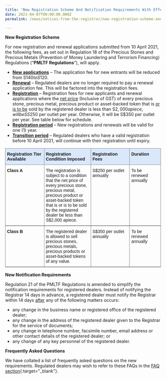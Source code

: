 ```yaml
---
title: 'New Registration Scheme And Notification Requirements With Effect From 10 April 2021'
date: 2021-04-07T00:00:00.000Z
permalink: /news/notices-from-the-registrar/new-registration-scheme-and-notification-requirements-10-Apr-2021

---
```


**New Registration Scheme** <br>

For new registration and renewal applications submitted from 10 April 2021, the following fees, as set out in Regulation 18 of the Precious Stones and Precious Metals (Prevention of Money Laundering and Terrorism Financing) Regulations (“**PMLTF Regulations**”), will apply.

- **<u>New applications</u>** – The application fee for new entrants will be reduced from S$140 to S$120.
- **<u>Renewal</u>**  – Regulated dealers are no longer required to pay a renewal application fee. This will be factored into the registration fees.
- **<u>Registration</u>** – Registration fees for new applicants and renewal applications where the <u>net price</u> (Inclusive of GST) of every precious stone, precious metal, precious product or asset-backed token that is <u>or is to be</u> sold by the registered dealer is less than S$2,000 apiece, will be SS$250 per outlet per year. Otherwise, it will be S$350 per outlet per year. See table below for schedule.
- **<u>Registration period</u>** – New registrations and renewals will be valid for one (1) year.
- **<u>Transition period</u>** – Regulated dealers who have a valid registration before 10 April 2021, will continue with their registration until expiry.

<style type="text/css">
.tg  {border-collapse:collapse;border-spacing:0;}
.tg td{border-color:black;border-style:solid;border-width:1px;font-family:Arial, sans-serif;font-size:14px;
  overflow:hidden;padding:10px 5px;word-break:normal;}
.tg th{border-color:black;border-style:solid;border-width:1px;font-family:Arial, sans-serif;font-size:14px;
  font-weight:normal;overflow:hidden;padding:10px 5px;word-break:normal;}
.tg .tg-fzo1{background-color:#DAE8FC;border-color:inherit;font-weight:bold;text-align:left;vertical-align:top}
.tg .tg-fymr{border-color:inherit;font-weight:bold;text-align:left;vertical-align:top}
.tg .tg-0pky{border-color:inherit;text-align:left;vertical-align:top}
</style>
<table class="tg" style="undefined;table-layout: fixed; width: 100%">
<colgroup>
<col style="width: 25%">
<col style="width: 30%">
<col style="width: 25%">
<col style="width: 20%">
</colgroup>
<thead>
  <tr>
    <th class="tg-fzo1">Registration Tier Available</th>
    <th class="tg-fzo1">Registration Condition Imposed </th>
    <th class="tg-fzo1">Registration Fees</th>
    <th class="tg-fzo1">Duration</th>
  </tr>
</thead>
<tbody>
  <tr>
    <td class="tg-fymr" rowspan="2">Class A</td>
    <td class="tg-0pky" rowspan="2">The registration is subject to a condition that the net price of every precious stone, precious metal, precious product or asset-backed token that is or is to be sold by the registered dealer be less than S$2,000 apiece.</td>
    <td class="tg-0pky" rowspan="2">S$250 per outlet annually</td>
    <td class="tg-0pky" rowspan="2">To be renewed annually</td>
  </tr>
  <tr>
  </tr>
  <tr>
    <td class="tg-fymr" rowspan="2">Class B</td>
    <td class="tg-0pky" rowspan="2">The registered dealer is allowed to sell precious stones, precious metals, precious products or asset-backed tokens of any value.</td>
    <td class="tg-0pky" rowspan="2">S$350 per outlet annually</td>
    <td class="tg-0pky" rowspan="2">To be renewed annually</td>
  </tr>
  <tr>
  </tr>
</tbody>
</table>

**New Notification Requirements**

Regulation 21 of the PMLTF Regulations is amended to simplify the notification requirements for registered dealers. Instead of notifying the Registrar 14 days in advance, a registered dealer must notify the Registrar within 14 days <u>after</u> any of the following matters occurs:

- any change in the business name or registered office of the registered dealer;
- any change in the address of the registered dealer given to the Registrar for the service of documents;
- any change in telephone number, facsimile number, email address or other contact details of the registered dealer; or
- any change of any key personnel of the registered dealer.

**Frequently Asked Questions**
 
We have collated a list of frequently asked questions on the new requirements. Regulated dealers may wish to refer to these FAQs in the [FAQ section](https://va.ecitizen.gov.sg/cfp/customerPages/mlaw/explorefaq.aspx){:target="_blank"}.
